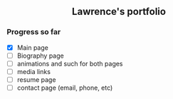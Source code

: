 ## <p align=center> Lawrence's portfolio

### Progress so far

- [X] Main page 
- [ ] Biography page
- [ ] animations and such for both pages
- [ ] media links
- [ ] resume page
- [ ] contact page (email, phone, etc) 
